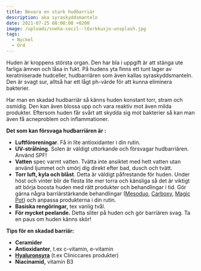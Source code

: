 ```yaml
---
title: Bevara en stark hudbarriär
description: aka syraskyddsmanteln
date: 2021-07-25 08:00:00 +0200
image: /uploads/sneha-cecil--l6xrkkuxjo-unsplash.jpg
tags:
  - Nyckel
  - Ord
---
```

Huden är kroppens största organ. Den har bla i uppgift är att stänga ute farliga ämnen och l&aring;sa in fukt. P&aring; hudens yta finns ett tunt lager av keratiniserade hudceller, hudbarriären som även kallas syraskyddsmanteln. Den är svagt sur, allts&aring; har ett l&aring;gt ph-värde för att kunna eliminera bakterier.&nbsp;

Har man en skadad hudbarriär s&aring; känns huden konstant torr, stram och osmidig. Den kan även blossa upp och vara reaktiv mot även milda produkter. Eftersom huden f&aring;r sv&aring;rt att skydda sig mot bakterier s&aring; kan man även f&aring; acneproblem och inflammationer.

**Det som kan försvaga hudbarriären är :**

* **Luftföroreningar**. F&aring; in lite antioxidanter i din rutin.
* **UV-str&aring;lning.** Solen är väldigt uttorkande och försvagar hudbarriären. Använd SPF\!
* **Vatten** spec varmt vatten. Tvätta inte ansiktet med hett vatten utan använd ljummet och smörj dig direkt efter bad, dusch och tvätt.
* **Torr luft, kyla och bl&aring;st**. Detta är väldigt p&aring;frestande för huden. Under höst och vinter blir de flesta lite mer torra och känsliga s&aring; det är viktigt att börja boosta huden med rätt produkter och behandlingar i tid. Gör gärna n&aring;gra barriärstärkande behandlingar ([Mesoduo](/behandlingar/mesoduo/), [Carboxy](/behandlingar/cliniccare-carboxy-terapi/), [Magic Pot](/ansiktsbehandlingar-magic-pot/)) och anpassa produkterna i din rutin.
* **Basiska rengöringar,** tex vanlig tv&aring;l.&nbsp;
* **För mycket peelande.** Detta sliter p&aring; huden och gör barriären svag. Ta en paus om huden känns skör\!

**Tips för en skadad barriär:**

* **Ceramider**
* **Antioxidanter**, t.ex c-vitamin, e-vitamin&nbsp;
* [**Hyaluronsyra**](/produkter/)&nbsp;(t.ex Cliniccares produkter)
* **Niacinamid,** vitamin B3

&nbsp;

